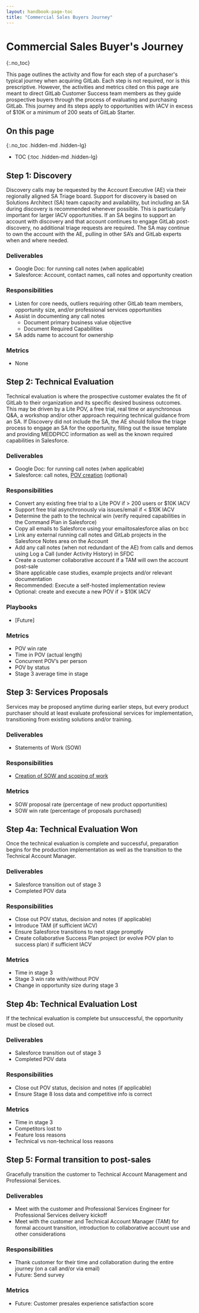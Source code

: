 ```yaml
---
layout: handbook-page-toc
title: "Commercial Sales Buyers Journey"
---
```


# Commercial Sales Buyer's Journey
{:.no_toc}

This page outlines the activity and flow for each step of a purchaser's typical journey when acquiring GitLab. Each step is not required, nor is this prescriptive. However, the activities and metrics cited on this page are meant to direct GitLab Customer Success team members as they guide prospective buyers through the process of evaluating and purchasing GitLab. This journey and its steps apply to opportunities with IACV in excess of $10K or a minimum of 200 seats of GitLab Starter.

## On this page
{:.no_toc .hidden-md .hidden-lg}

- TOC
{:toc .hidden-md .hidden-lg}

## Step 1: Discovery

Discovery calls may be requested by the Account Executive (AE) via their regionally aligned SA Triage board. Support for discovery is based on Solutions Architect (SA) team capacity and availability, but including an SA during discovery is recommended whenever possible. This is particularly important for larger IACV opportunities. If an SA begins to support an account with discovery and that account continues to engage GitLab post-discovery, no additional triage requests are required. The SA may continue to own the account with the AE, pulling in other SA’s and GitLab experts when and where needed.

### Deliverables
* Google Doc: for running call notes (when applicable)
* Salesforce: Account, contact names, call notes and opportunity creation  

### Responsibilities
* Listen for core needs, outliers requiring other GitLab team members, opportunity size, and/or professional services opportunities
* Assist in documenting any call notes
  * Document primary business value objective
  * Document Required Capabilities
* SA adds name to account for ownership  

### Metrics
* None

## Step 2: Technical Evaluation

Technical evaluation is where the prospective customer evalates the fit of GitLab to their organization and its specific desired business outcomes. This may be driven by a Lite POV, a free trial, real time or asynchronous Q&A, a workshop and/or other approach requiring technical guidance from an SA. If Discovery did not include the SA, the AE should follow the triage process to engage an SA for the opportunity, filling out the issue template and providing MEDDPICC information as well as the known required capabilities in Salesforce.  

### Deliverables
* Google Doc: for running call notes (when applicable)
* Salesforce: call notes, [POV creation](/handbook/sales/POV/) (optional)

### Responsibilities
* Convert any existing free trial to a Lite POV if > 200 users or $10K IACV
* Support free trial asynchronously via issues/email if < $10K IACV
* Determine the path to the technical win (verify required capabilities in the Command Plan in Salesforce)
* Copy all emails to Salesforce using your emailtosalesforce alias on bcc
* Link any external running call notes and GitLab projects in the Salesforce Notes area on the Account
* Add any call notes (when not redundant of the AE) from calls and demos using Log a Call (under Activity History) in SFDC
* Create a customer collaborative account if a TAM will own the account post-sale
* Share applicable case studies, example projects and/or relevant documentation
* Recommended: Execute a self-hosted implementation review
* Optional: create and execute a new POV if > $10K IACV

### Playbooks
* [Future]

### Metrics
* POV win rate
* Time in POV (actual length)
* Concurrent POV’s per person
* POV by status
* Stage 3 average time in stage

## Step 3: Services Proposals

Services may be proposed anytime during earlier steps, but every product purchaser should at least evaluate professional services for implementation, transitioning from existing solutions and/or training.

### Deliverables
* Statements of Work (SOW)

### Responsibilities
* [Creation of SOW and scoping of work](/handbook/customer-success/professional-services-engineering/selling/)

### Metrics
* SOW proposal rate (percentage of new product opportunities)
* SOW win rate (percentage of proposals purchased)

## Step 4a: Technical Evaluation Won

Once the technical evaluation is complete and successful, preparation begins for the production implementation as well as the transition to the Technical Account Manager.

### Deliverables
* Salesforce transition out of stage 3
* Completed POV data

### Responsibilities
* Close out POV status, decision and notes (if applicable)
* Introduce TAM (if sufficient IACV)
* Ensure Salesforce transitions to next stage promptly
* Create collaborative Success Plan project (or evolve POV plan to success plan) if sufficient IACV

### Metrics
* Time in stage 3
* Stage 3 win rate with/without POV
* Change in opportunity size during stage 3

## Step 4b: Technical Evaluation Lost

If the technical evaluation is complete but unsuccessful, the opportunity must be closed out.

### Deliverables
* Salesforce transition out of stage 3
* Completed POV data

### Responsibilities
* Close out POV status, decision and notes (if applicable)
* Ensure Stage 8 loss data and competitive info is correct

### Metrics
* Time in stage 3
* Competitors lost to
* Feature loss reasons
* Technical vs non-technical loss reasons

## Step 5: Formal transition to post-sales

Gracefully transition the customer to Technical Account Management and Professional Services.

### Deliverables
* Meet with the customer and Professional Services Engineer for Professional Services delivery kickoff
* Meet with the customer and Technical Account Manager (TAM) for formal account transition, introduction to collaborative account use and other considerations

### Responsibilities
* Thank customer for their time and collaboration during the entire journey (on a call and/or via email)
* Future: Send survey

### Metrics
* Future: Customer presales experience satisfaction score









